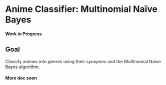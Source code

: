 # Anime Classifier: Multinomial Naïve Bayes

#### Work in Progress

## Goal
Classify animes into genres using their synopses and the Multinomial Naïve Bayes algorithm.

#### More doc soon